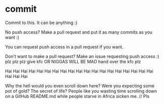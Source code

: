 commit
======

Commit to this. It can be anything :)

No push access? Make a pull request and put it as many commits as you want :)

You can request push access in a pull request if you want.

Don't want to make a pull request? Make an issue requesting push access :)
plz plz plz give kfc OR NIGGAS WILL BE MAD
hand over the kfc plz

Hai
Hai
Hai
Hai
Hai
Hai
Hai
Hai
Hai
Hai
Hai
Hai
Hai
Hai
Hai
Hai
Hai
Hai
Hai
Hai
Hai
Hai

Why the hell would you even scroll down here? Were you expecting some pot of gold? The secret of life? People like you wasting time scrolling down on a GitHub README.md while people starve in Africa sicken me. // Pls
